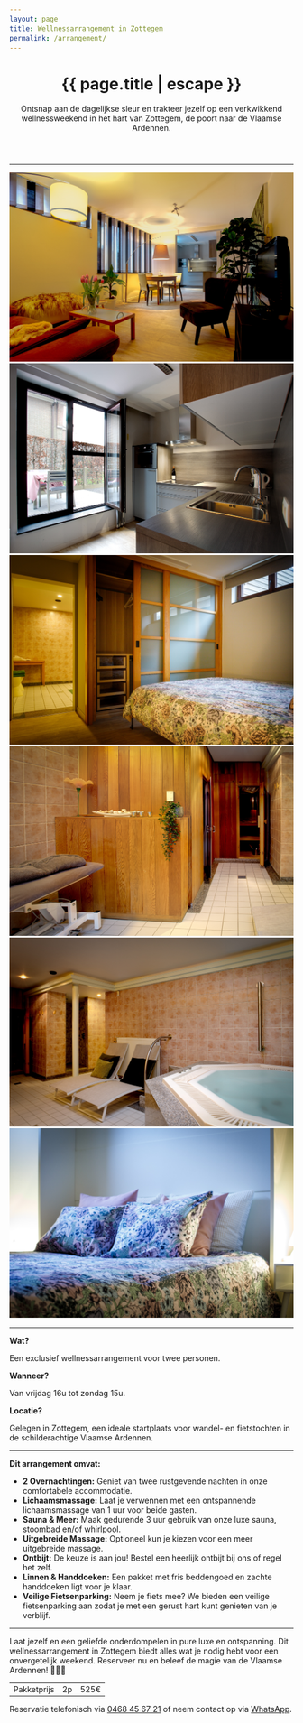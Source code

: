 ```yaml
---
layout: page
title: Wellnessarrangement in Zottegem
permalink: /arrangement/
---
```


<header class="post-header">
  <h1 class="post-title">{{ page.title | escape }}</h1>

  <p>
    Ontsnap aan de dagelijkse sleur en trakteer jezelf op een verkwikkend wellnessweekend in het hart van Zottegem, de poort naar de Vlaamse Ardennen. 
  </p>
</header>

---

<script src="https://cdn.jsdelivr.net/npm/swiper@10/swiper-element-bundle.min.js"></script>
<!-- Slider main container -->
<div class="swiper">
  <div class="swiper-wrapper">
    <div class="swiper-slide"><img src="/assets/images/Marijke-001.jpg"></div>
    <div class="swiper-slide"><img src="/assets/images/Marijke-002.jpg"></div>
    <div class="swiper-slide"><img src="/assets/images/Marijke-003.jpg"></div>
    <div class="swiper-slide"><img src="/assets/images/Marijke-004.jpg"></div>
    <div class="swiper-slide"><img src="/assets/images/Marijke-005.jpg"></div>
    <div class="swiper-slide"><img src="/assets/images/Marijke-006.jpg"></div>
  </div>
  <div class="swiper-pagination"></div>

  <!-- If we need navigation buttons -->
  <div class="swiper-button-prev"></div>
  <div class="swiper-button-next"></div>

  <!-- If we need scrollbar -->
  <div class="swiper-scrollbar"></div>
</div>

<!-- Swiper JS -->
<script src="https://cdn.jsdelivr.net/npm/swiper@10/swiper-bundle.min.js"></script>

<!-- Initialize Swiper -->
<script>
var swiper = new Swiper(".mySwiper", {
  spaceBetween: 30,
  effect: "fade",
  navigation: {
    nextEl: ".swiper-button-next",
    prevEl: ".swiper-button-prev",
  },
  pagination: {
    el: ".swiper-pagination",
    clickable: true,
  },
});
</script>

---

**Wat?**  

Een exclusief wellnessarrangement voor twee personen.

**Wanneer?**  

Van vrijdag 16u tot zondag 15u.

**Locatie?**  

Gelegen in Zottegem, een ideale startplaats voor wandel- en fietstochten in de schilderachtige Vlaamse Ardennen.

---

**Dit arrangement omvat:**
- **2 Overnachtingen:** Geniet van twee rustgevende nachten in onze comfortabele accommodatie.
- **Lichaamsmassage:** Laat je verwennen met een ontspannende lichaamsmassage van 1 uur voor beide gasten.
- **Sauna & Meer:** Maak gedurende 3 uur gebruik van onze luxe sauna, stoombad en/of whirlpool.
- **Uitgebreide Massage:** Optioneel kun je kiezen voor een meer uitgebreide massage.
- **Ontbijt:** De keuze is aan jou! Bestel een heerlijk ontbijt bij ons of regel het zelf.
- **Linnen & Handdoeken:** Een pakket met fris beddengoed en zachte handdoeken ligt voor je klaar.
- **Veilige Fietsenparking:** Neem je fiets mee? We bieden een veilige fietsenparking aan zodat je met een gerust hart kunt genieten van je verblijf.


---

Laat jezelf en een geliefde onderdompelen in pure luxe en ontspanning. Dit wellnessarrangement in Zottegem biedt alles wat je nodig hebt voor een onvergetelijk weekend. Reserveer nu en beleef de magie van de Vlaamse Ardennen! 🍃🌿🌷

<table>
  <tr>
    <td>Pakketprijs</td>
    <td class="align-left">2p</td>
    <td class="align-right">525€</td>
  </tr>
</table>

<p>Reservatie telefonisch via <a href="tel:+32 468 45 67 21">0468 45 67 21</a>
   of neem contact op via <a class="whatsapp" href="https://wa.me/{{ site.footer.whatsapp }}">WhatsApp</a>.
</p>
